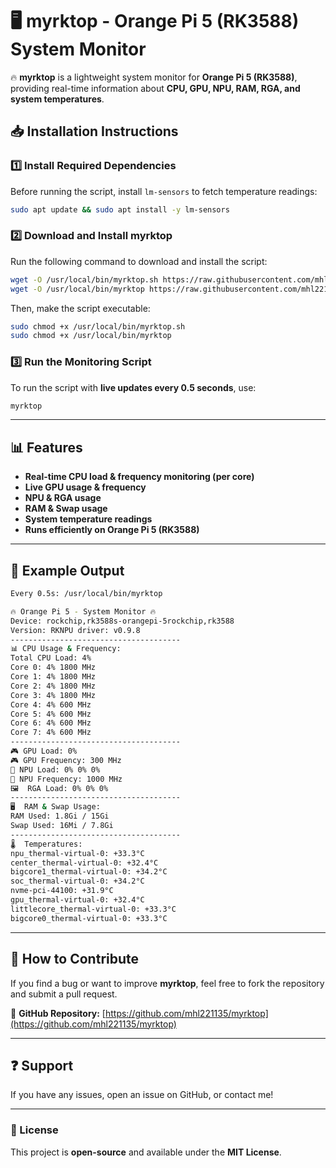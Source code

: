# 🖥️ myrktop - Orange Pi 5 (RK3588) System Monitor

🔥 **myrktop** is a lightweight system monitor for **Orange Pi 5 (RK3588)**, providing real-time information about **CPU, GPU, NPU, RAM, RGA, and system temperatures**.

## **📥 Installation Instructions**
### **1️⃣ Install Required Dependencies**
Before running the script, install `lm-sensors` to fetch temperature readings:
```bash
sudo apt update && sudo apt install -y lm-sensors
```

### **2️⃣ Download and Install myrktop**
Run the following command to download and install the script:
```bash
wget -O /usr/local/bin/myrktop.sh https://raw.githubusercontent.com/mhl221135/myrktop/main/myrktop.sh
wget -O /usr/local/bin/myrktop https://raw.githubusercontent.com/mhl221135/myrktop/main/myrktop
```
Then, make the script executable:
```bash
sudo chmod +x /usr/local/bin/myrktop.sh
sudo chmod +x /usr/local/bin/myrktop
```

### **3️⃣ Run the Monitoring Script**
To run the script with **live updates every 0.5 seconds**, use:
```bash
myrktop
```

---

## **📊 Features**
- **Real-time CPU load & frequency monitoring (per core)**
- **Live GPU usage & frequency**
- **NPU & RGA usage**
- **RAM & Swap usage**
- **System temperature readings**
- **Runs efficiently on Orange Pi 5 (RK3588)**

---

## **📌 Example Output**
```bash
Every 0.5s: /usr/local/bin/myrktop                                        orangepi5: Wed Mar 12 13:28:15 2025

🔥 Orange Pi 5 - System Monitor 🔥
Device: rockchip,rk3588s-orangepi-5rockchip,rk3588
Version: RKNPU driver: v0.9.8
--------------------------------------
📊 CPU Usage & Frequency:
Total CPU Load: 4%
Core 0: 4% 1800 MHz
Core 1: 4% 1800 MHz
Core 2: 4% 1800 MHz
Core 3: 4% 1800 MHz
Core 4: 4% 600 MHz
Core 5: 4% 600 MHz
Core 6: 4% 600 MHz
Core 7: 4% 600 MHz
--------------------------------------
🎮 GPU Load: 0%
🎮 GPU Frequency: 300 MHz
🧠 NPU Load: 0% 0% 0%
🧠 NPU Frequency: 1000 MHz
🖼️  RGA Load: 0% 0% 0%
--------------------------------------
🖥️  RAM & Swap Usage:
RAM Used: 1.8Gi / 15Gi
Swap Used: 16Mi / 7.8Gi
--------------------------------------
🌡️  Temperatures:
npu_thermal-virtual-0: +33.3°C
center_thermal-virtual-0: +32.4°C
bigcore1_thermal-virtual-0: +34.2°C
soc_thermal-virtual-0: +34.2°C
nvme-pci-44100: +31.9°C
gpu_thermal-virtual-0: +32.4°C
littlecore_thermal-virtual-0: +33.3°C
bigcore0_thermal-virtual-0: +33.3°C
```

---

## **🔧 How to Contribute**
If you find a bug or want to improve **myrktop**, feel free to fork the repository and submit a pull request.

📂 **GitHub Repository:** [https://github.com/mhl221135/myrktop](https://github.com/mhl221135/myrktop)

---

## **❓ Support**
If you have any issues, open an issue on GitHub, or contact me!

---

### **🔗 License**
This project is **open-source** and available under the **MIT License**.

